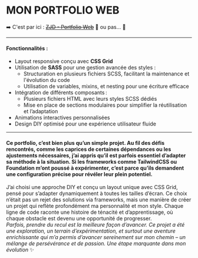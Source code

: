 # MON PORTFOLIO WEB

➡️ C'est par ici : ~~[ZJD - Portfolio Web](https://jamniz.github.io/ZJD-Portfolio-Web-DIY/)~~ 🚀 ou pas... 🤔
***
#### Fonctionnalités :

- Layout responsive conçu avec **CSS Grid**
- Utilisation de **SASS** pour une gestion avancée des styles :
  - Structuration en plusieurs fichiers SCSS, facilitant la maintenance et l'évolution du code
  - Utilisation de variables, mixins, et nesting pour une écriture efficace
- Intégration de différents composants :
  - Plusieurs fichiers HTML avec leurs styles SCSS dédiés
  - Mise en place de sections modulaires pour simplifier la réutilisation et l’adaptation
- Animations interactives personnalisées
- Design DIY optimisé pour une expérience utilisateur fluide
***
#### Ce portfolio, c’est bien plus qu’un simple projet. Au fil des défis rencontrés, comme les caprices de certaines dépendances ou les ajustements nécessaires, j’ai appris qu’il est parfois essentiel d’adapter sa méthode à la situation. Si les frameworks comme TailwindCSS ou Foundation m’ont poussé à expérimenter, c’est parce qu’ils demandent une configuration précise pour révéler leur plein potentiel.  
J’ai choisi une approche DIY et conçu un layout unique avec CSS Grid, pensé pour s’adapter dynamiquement à toutes les tailles d’écran. Ce choix n’était pas un rejet des solutions via frameworks, mais une manière de créer un projet qui reflète profondément ma personnalité et mon style. Chaque ligne de code raconte une histoire de ténacité et d’apprentissage, où chaque obstacle est devenu une opportunité de progresser.  
_Parfois, prendre du recul est la meilleure façon d’avancer. Ce projet a été une exploration, un terrain d’expérimentation, et surtout une aventure enrichissante qui m’a permis d’avancer sereinement sur mon chemin – un mélange de persévérance et de passion. Une étape marquante dans mon évolution_ ✨
